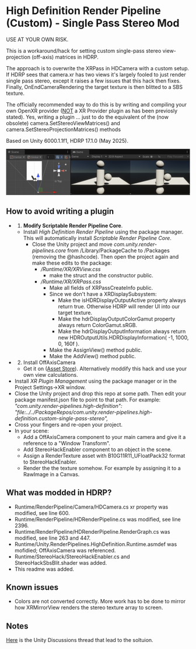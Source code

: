 # High Definition Render Pipeline (Custom) - Single Pass Stereo Mod

USE AT YOUR OWN RISK.

This is a workaround/hack for setting custom single-pass stereo view-projection (off-axis) matrices in HDRP.

The approach is to overwrite the XRPass in HDCamera with a custom setup. If HDRP sees that camera.xr has two views it's largely fooled to just render single pass stereo, except it raises a few issues that this hack then fixes. Finally, OnEndCameraRendering the target texture is then blitted to a SBS texture.

The officially recommended way to do this is by writing and compiling your own OpenXR provider ([NOT](https://discussions.unity.com/t/using-unity-xr-sdk-to-build-my-own-ar-plug-in/904304/13) a XR Provider plugin as has been previosly stated). Yes, writing a plugin ... just to do the equivalent of the (now obsolete) camera.SetStereoViewMatrices() and camera.SetStereoProjectionMatrices() methods

Based on Unity 6000.1.1f1, HDRP 17.1.0 (May 2025).

![HdrpCustomSinglePassStereo](https://github.com/cecarlsen/com.unity.render-pipelines.high-definition.custom-single-pass-stereo/blob/main/GithubImages~/HdrpCustomSinglePassStereo.png)

## How to avoid writing a plugin

- 1) **Modify Scriptable Render Pipeline Core**.
	- Install *High Definition Render Pipeline* using the package manager. This will automatically install *Scriptable Render Pipeline Core*.
		- Close the Unity project and move *com.unity.render-pipelines.core* from /Library/PackageCache to /Packages (removing the @hashcode). Then open the project again and make these edits to the package:
			- */Runtime/XR/XRView.css*
				- make the struct and the constructor public.
			- */Runtime/XR/XRPass.css*
				- Make all fields of XRPassCreateInfo public.
				- Since we don't have a XRDisplaySubsystem:
					- Make the isHDRDisplayOutputActive property always return true. Otherwise HDRP will render UI into our target texture.
					- Make the hdrDisplayOutputColorGamut property always return ColorGamut.sRGB.
					- Make the hdrDisplayOutputInformation always return new HDROutputUtils.HDRDisplayInformation( -1, 1000, 0, 160f ). 
				- Make the AssignView() method public.
				- Make the AddView() method public.
- 2) Install OffAxisCamera
	- Get it on ([Asset Store](https://assetstore.unity.com/packages/tools/camera/offaxiscamera-98991)). Alternatively moddify this hack and use your own view calculations.
- Install *XR Plugin Management* using the package manager or in the Project Settings->XR window.
- Close the Unity project and drop this repo at some path. Then edit your package manifest.json file to point to that path. For example: *"com.unity.render-pipelines.high-definition": "file:../../PackageRepos/com.unity.render-pipelines.high-definition.custom-single-pass-stereo",*
- Cross your fingers and re-open your project.
- In your scene:
	- Add a OffAxisCamera component to your main camera and give it a reference to a "Window Transform".
	- Add StereoHackEnabler component to an object in the scene.
	- Assign a RenderTexture asset with B10G11R11_UFloatPack32 format to StereoHackEnabler.
	- Render the the texture somehow. For example by assigning it to a RawImage in a Canvas.


## What was modded in HDRP?

- Runtime/RenderPipeline/Camera/HDCamera.cs xr property was modified, see line 600.
- Runtime/RenderPipeline/HDRenderPipeline.cs was modified, see line 2396.
- Runtime/RenderPipeline/HDRenderPipeline.RenderGraph.cs was modified, see line 263 and 447.
- Runtime/Unity.RenderPipelines.HighDefinition.Runtime.asmdef was mofidied; OffAxisCamera was referenced.
- Runtime/StereoHack/StereoHackEnabler.cs and StereoHackSbsBlit.shader was added.
- This readme was added.


## Known issues

- Colors are not converted correctly. More work has to be done to mirror how XRMirrorView renders the stereo texture array to screen.

## Notes

[Here](https://discussions.unity.com/t/custom-single-pass-stereo-matrices-in-hdrp-how) is the Unity Discussions thread that lead to the soltuion.
